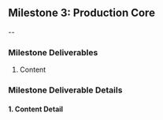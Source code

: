 ## Milestone 3: Production Core

--

### Milestone Deliverables

1. Content

### Milestone Deliverable Details

#### 1. Content Detail
